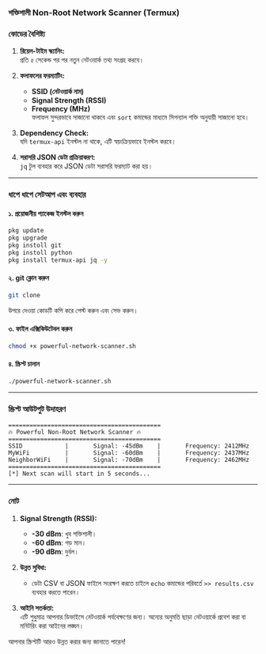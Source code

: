 ### **শক্তিশালী Non-Root Network Scanner (Termux)** ###


### **কোডের বৈশিষ্ট্য**
1. **রিয়েল-টাইম স্ক্যানিং:**  
   প্রতি ৫ সেকেন্ড পর পর নতুন নেটওয়ার্ক তথ্য সংগ্রহ করবে।  

2. **ফলাফলের ফরম্যাটিং:**  
   - **SSID (নেটওয়ার্ক নাম)**  
   - **Signal Strength (RSSI)**  
   - **Frequency (MHz)**  
   ফলাফল সুন্দরভাবে সাজানো থাকবে এবং `sort` কমান্ডের মাধ্যমে সিগন্যাল শক্তি অনুযায়ী সাজানো হবে।  

3. **Dependency Check:**  
   যদি `termux-api` ইনস্টল না থাকে, এটি স্বয়ংক্রিয়ভাবে ইনস্টল করবে।  

4. **সরাসরি JSON ডেটা প্রক্রিয়াকরণ:**  
   `jq` টুল ব্যবহার করে JSON ডেটা সরাসরি ফরম্যাট করা হয়।  

---

### **ধাপে ধাপে সেটআপ এবং ব্যবহার**

#### ১. **প্রয়োজনীয় প্যাকেজ ইনস্টল করুন**
```bash
pkg update
pkg upgrade
pkg instoll git
pkg instoll python 
pkg install termux-api jq -y

```

#### ২. **git ক্লোন করুন**
```bash
git clone

```
উপরে দেওয়া কোডটি কপি করে পেস্ট করুন এবং সেভ করুন।

#### ৩. **ফাইল এক্সিকিউটেবল করুন**
```bash
chmod +x powerful-network-scanner.sh
```

#### ৪. **স্ক্রিপ্ট চালান**
```bash
./powerful-network-scanner.sh
```

---

### **স্ক্রিপ্ট আউটপুট উদাহরণ**
```
===========================================
🔥 Powerful Non-Root Network Scanner 🔥
===========================================
SSID            |       Signal: -45dBm    |       Frequency: 2412MHz
MyWiFi          |       Signal: -60dBm    |       Frequency: 2437MHz
NeighborWiFi    |       Signal: -70dBm    |       Frequency: 2462MHz
===========================================
[*] Next scan will start in 5 seconds...
```

---

### **নোট**
1. **Signal Strength (RSSI):**  
   - **-30 dBm**: খুব শক্তিশালী।  
   - **-60 dBm**: গড় মান।  
   - **-90 dBm**: দুর্বল।  

2. **উন্নত সুবিধা:**  
   - ডেটা CSV বা JSON ফাইলে সংরক্ষণ করতে চাইলে `echo` কমান্ডের পরিবর্তে `>> results.csv` ব্যবহার করতে পারেন।  

3. **আইনি সতর্কতা:**  
   এটি শুধুমাত্র আপনার ডিভাইসে নেটওয়ার্ক পর্যবেক্ষণের জন্য। অন্যের অনুমতি ছাড়া নেটওয়ার্কে প্রবেশ করা বা মনিটরিং করা আইনের লঙ্ঘন।  

আপনার স্ক্রিপ্টটি আরও উন্নত করার জন্য জানাতে পারেন!
